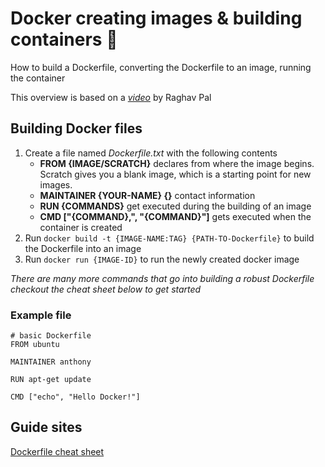 # Docker creating images & building containers 🐋
How to build a Dockerfile, converting the Dockerfile to an image, running the container

This overview is based on a _[video](https://www.youtube.com/watch?v=LQjaJINkQXY)_ by Raghav Pal

## Building Docker files

1. Create a file named _Dockerfile.txt_ with the following contents
    - **FROM {IMAGE/SCRATCH}** declares from where the image begins. Scratch gives you a blank image, which is a starting point for new images.
    - **MAINTAINER {YOUR-NAME} {<YOUR-EMAIL>}** contact information
    - **RUN {COMMANDS}** get executed during the building of an image
    - **CMD ["{COMMAND},", "{COMMAND}"]** gets executed when the container is created
2. Run `docker build -t {IMAGE-NAME:TAG} {PATH-TO-Dockerfile}` to build the Dockerfile into an image
3. Run `docker run {IMAGE-ID}` to run the newly created docker image

_There are many more commands that go into building a robust Dockerfile checkout the cheat sheet below to get started_

### Example file
```
# basic Dockerfile
FROM ubuntu

MAINTAINER anthony 

RUN apt-get update

CMD ["echo", "Hello Docker!"]
```

## Guide sites
[Dockerfile cheat sheet](https://github.com/wsargent/docker-cheat-sheet#dockerfile)